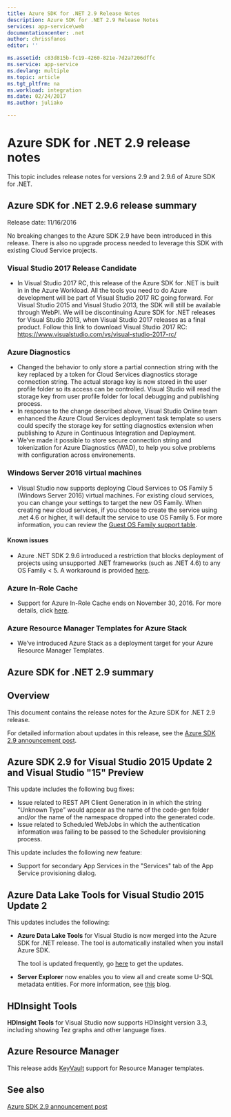 ```yaml
---
title: Azure SDK for .NET 2.9 Release Notes
description: Azure SDK for .NET 2.9 Release Notes
services: app-service\web
documentationcenter: .net
author: chrissfanos
editor: ''

ms.assetid: c83d815b-fc19-4260-821e-7d2a7206dffc
ms.service: app-service
ms.devlang: multiple
ms.topic: article
ms.tgt_pltfrm: na
ms.workload: integration
ms.date: 02/24/2017
ms.author: juliako

---
```

# Azure SDK for .NET 2.9 release notes

This topic includes release notes for versions 2.9 and 2.9.6 of Azure SDK for .NET.

## Azure SDK for .NET 2.9.6 release summary

Release date: 11/16/2016
 
No breaking changes to the Azure SDK 2.9 have been introduced in this release. There is also no upgrade process needed to leverage this SDK with existing Cloud Service projects.

### Visual Studio 2017 Release Candidate

- In Visual Studio 2017 RC, this release of the Azure SDK for .NET is built in in the Azure Workload. All the tools you need to do Azure development will be part of Visual Studio 2017 RC going forward. For Visual Studio 2015 and Visual Studio 2013, the SDK will still be available through WebPI. We will be discontinuing Azure SDK for .NET releases for Visual Studio 2013, when Visual Studio 2017 releases as a final product. Follow this link to download Visual Studio 2017 RC: https://www.visualstudio.com/vs/visual-studio-2017-rc/

### Azure Diagnostics

- Changed the behavior to only store a partial connection string with the key replaced by a token for Cloud Services diagnostics storage connection string. The actual storage key is now stored in the user profile folder so its access can be controlled. Visual Studio will read the storage key from user profile folder for local debugging and publishing process. 
- In response to the change described above, Visual Studio Online team enhanced the Azure Cloud Services deployment task template so users could specify the storage key for setting diagnostics extension when publishing to Azure in Continuous Integration and Deployment.
- We’ve made it possible to store secure connection string and tokenization for Azure Diagnostics (WAD), to help you solve problems with configuration across environements.
 
### Windows Server 2016 virtual machines

- Visual Studio now supports deploying Cloud Services to OS Family 5 (Windows Server 2016) virtual machines. For existing cloud services, you can change your settings to target the new OS Family. When creating new cloud services, if you choose to create the service using .net 4.6 or higher, it will default the service to use OS Family 5.  For more information, you can review the [Guest OS Family support table](https://azure.microsoft.com/documentation/articles/cloud-services-guestos-update-matrix/).

#### Known issues

- Azure .NET SDK 2.9.6 introduced a restriction that blocks deployment of projects using unsupported .NET frameworks (such as .NET 4.6) to any OS Family < 5. A workaround is provided [here](https://github.com/MicrosoftDocs/azure-cloud-services-files/tree/master/Azure%20Targets%20SDK%202.9).

 
### Azure In-Role Cache 

- Support for Azure In-Role Cache ends on November 30, 2016. For more details, click [here](https://azure.microsoft.com/blog/azure-managed-cache-and-in-role-cache-services-to-be-retired-on-11-30-2016/).

### Azure Resource Manager Templates for Azure Stack

- We’ve introduced Azure Stack as a deployment target for your Azure Resource Manager Templates.


## Azure SDK for .NET 2.9 summary

## Overview
This document contains the release notes for the Azure SDK for .NET 2.9 release. 

For detailed information about updates in this release, see the [Azure SDK 2.9 announcement post](https://azure.microsoft.com/blog/announcing-visual-studio-azure-tools-and-sdk-2-9/).

## Azure SDK 2.9 for Visual Studio 2015 Update 2 and Visual Studio "15" Preview
This update includes the following bug fixes:

* Issue related to REST API Client Generation in in which the string "Unknown Type” would appear as the name of the code-gen folder and/or the name of the namespace dropped into the generated code.
* Issue related to Scheduled WebJobs in which the authentication information was failing to be passed to the Scheduler provisioning process.

This update includes the following new feature:

* Support for secondary App Services in the "Services" tab of the App Service provisioning dialog. 

## Azure Data Lake Tools for Visual Studio 2015 Update 2
This updates includes the following:

* **Azure Data Lake Tools** for Visual Studio is now merged into the Azure SDK for .NET release. The tool is automatically installed when you install Azure SDK. 
  
    The tool is updated frequently, go [here](http://aka.ms/datalaketool) to get the updates.
* **Server Explorer** now enables you to view all and create some U-SQL metadata entities. For more information, see [this](https://azure.microsoft.com/documentation/services/data-lake-analytics/) blog.

## HDInsight Tools
**HDInsight Tools** for Visual Studio now supports HDInsight version 3.3, including showing Tez graphs and other language fixes.

## Azure Resource Manager
This release adds [KeyVault](../azure-resource-manager/resource-manager-keyvault-parameter.md) support for Resource Manager templates.

## See also
[Azure SDK 2.9 announcement post](https://azure.microsoft.com/blog/announcing-visual-studio-azure-tools-and-sdk-2-9/)


